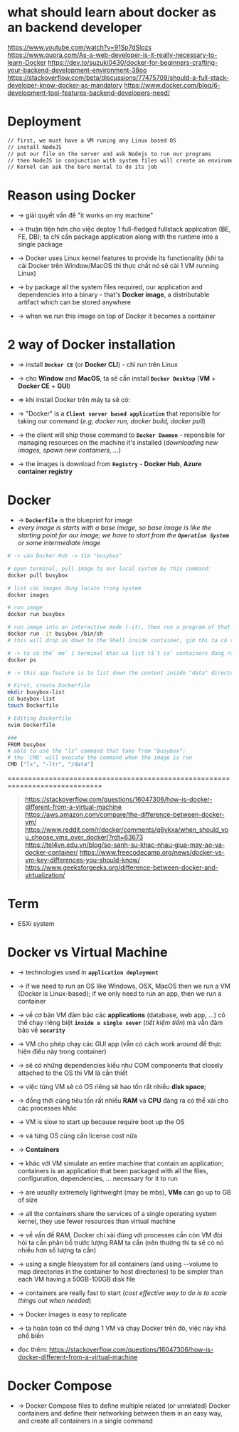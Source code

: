 # what should learn about docker as an backend developer
https://www.youtube.com/watch?v=91Sp7dSlpzs
https://www.quora.com/As-a-web-developer-is-it-really-necessary-to-learn-Docker
https://dev.to/suzuki0430/docker-for-beginners-crafting-your-backend-development-environment-38oo
https://stackoverflow.com/beta/discussions/77475709/should-a-full-stack-developer-know-docker-as-mandatory
https://www.docker.com/blog/6-development-tool-features-backend-developers-need/

# Deployment

```bash - deploy an NodeJS app
// first, we must have a VM runing any Linux based OS
// install NodeJS
// put our file on the server and ask Nodejs to run our programs
// then NodeJS in conjunction with system files will create an enviroment and translate our program into machine code, hand it over to the Kernel
// Kernel can ask the bare mental to do its job
```

# Reason using Docker
* -> giải quyết vấn đề "it works on my machine"
* -> thuận tiện hơn cho việc deploy 1 full-fledged fullstack application (BE, FE, DB); ta chỉ cần package application along with the runtime into a single package
* -> Docker uses Linux kernel features to provide its functionality (khi ta cài Docker trên Window/MacOS thì thực chất nó sẽ cài 1 VM running Linux)

* -> by package all the system files required, our application and dependencies into a binary - that's **Docker image**, a distributable artifact which can be stored anywhere
* -> when we run this image on top of Docker it becomes a container

# 2 way of Docker installation
* -> install **`Docker CE`** (or **Docker CLI**) - chỉ run trên Linux
* -> cho **Window** and **MacOS**, ta sẽ cần install **`Docker Desktop`** (**VM** + **Docker CE** + **GUI**)

* => khi install Docker trên máy ta sẽ có:
* -> "Docker" is a **`Client server based application`** that reponsible for taking our command (_e.g, docker run, docker build, docker pull_)
* -> the client will ship those command to **`Docker Daemon`** - reponsible for managing resources on the machine it's installed (_downloading new images, spawn new containers, ..._)
* -> the images is download from **`Registry`** - **Docker Hub**, **Azure container registry**

# Docker
* -> **`Dockerfile`** is the blueprint for image
* _every image is starts with a base image, so base image is like the starting point for our image; we have to start from the **`Operation System`** or some intermediate image_

```bash - run "busybox" image (chứa các câu lệnh linux) on our machine
# -> vào Docker Hub -> tìm "busybox"

# open terminal, pull image to our local system by this command:
docker pull busybox

# list các images đang locate trong system
docker images

# run image
docker run busybox

# run image into an interactive mode (-it), then run a program of that image
docker run -it busybox /bin/sh
# this will drop us down to the Shell inside container, giờ thì ta có thể thực thi 1 số lệnh Linux như: ls, whoami

# -> ta có thể mở 1 terminal khác và list tất cả containers đang running
docker ps
``` 

```bash - create image that contain application 
# -> this app feature is to list down the content inside "data" directory that is mounted on that particular machine in the tabular format (-ltr)

# First, create Dockerfile
mkdir busybox-list
cd busybox-list
touch Dockerfile

# Editing Dockerfile
nvim Dockerfile

###
FROM busybox
# able to use the "ls" command that take from "busybox":
# the 'CMD' will execute the command when the image is run
CMD ["ls", "-ltr", "/data"]
```

=============================================================================
> https://stackoverflow.com/questions/16047306/how-is-docker-different-from-a-virtual-machine
> https://aws.amazon.com/compare/the-difference-between-docker-vm/
> https://www.reddit.com/r/docker/comments/q6ykxa/when_should_you_choose_vms_over_docker/?rdt=63673
> https://tel4vn.edu.vn/blog/so-sanh-su-khac-nhau-giua-may-ao-va-docker-container/
> https://www.freecodecamp.org/news/docker-vs-vm-key-differences-you-should-know/
> https://www.geeksforgeeks.org/difference-between-docker-and-virtualization/

# Term
* ESXi system

# Docker vs Virtual Machine
* -> technologies used in **`application deployment`**
* -> if we need to run an OS like Windows, OSX, MacOS then we run a VM (Docker is Linux-based); if we only need to run an app, then we run a container

* -> về cơ bản VM đảm bảo các **applications** (database, web app, ...) có thể chạy riêng biệt **`inside a single sever`** (_tiết kiệm tiền_) mà vẫn đảm bảo về **`security`** 
* -> VM cho phép chạy các GUI app (vẫn có cách work around để thực hiện điều này trong container)
* -> sẽ có những dependencies kiểu như COM components that closely attached to the OS thì VM là cần thiết
* -> việc từng VM sẽ có OS riêng sẽ hao tốn rất nhiều **disk space**; 
* -> đồng thời cũng tiêu tốn rất nhiều **RAM** và **CPU** đáng ra có thể xài cho các processes khác 
* -> VM is slow to start up because require boot up the OS
* -> và từng OS cũng cần license cost nữa 


* -> **Containers** 
* -> khác với VM simulate an entire machine that contain an application; containers is an application that been packaged with all the files, configuration, dependencies, ... necessary for it to run
* -> are usually extremely lightweight (may be mbs), **VMs** can go up to GB of size
* -> all the containers share the services of a single operating system kernel, they use fewer resources than virtual machine
* -> về vấn đề RAM, Docker chỉ xài đúng với processes cần còn VM đòi hỏi ta cần phân bổ trước lượng RAM ta cần (nên thường thì ta sẽ có nó nhiều hơn số lượng ta cần) 
* -> using a single filesystem for all containers (and using --volume to map directories in the container to host directories) to be simpler than each VM having a 50GB-100GB disk file
* -> containers are really fast to start (_cost effective way to do is to scale things out when needed_) 

* -> Docker images is easy to replicate
* -> ta hoàn toàn có thể dựng 1 VM và chạy Docker trên đó, việc này khá phổ biến

* đọc thêm: https://stackoverflow.com/questions/16047306/how-is-docker-different-from-a-virtual-machine

# Docker Compose 
* -> Docker Compose files to define multiple related (or unrelated) Docker containers and define their networking between them in an easy way, and create all containers in a single command